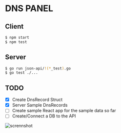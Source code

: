 # DNS PANEL

## Client

```bash
$ npm start
$ npm test
```

## Server

```bash
$ go run json-api/!(*_test).go
$ go test ./... 
```

## TODO

- [x] Create DnsRecord Struct
- [x] Server Sample DnsRecords
- [ ] Create sample React app for the sample data so far
- [ ] Create/Connect a DB to the API

![scrennshot](http://i.imgur.com/X65oHg3l.png)
